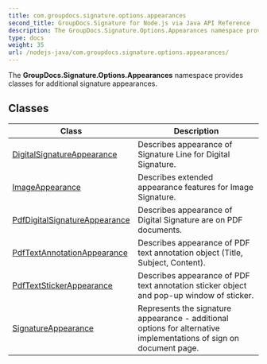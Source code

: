 ```yaml
---
title: com.groupdocs.signature.options.appearances
second_title: GroupDocs.Signature for Node.js via Java API Reference
description: The GroupDocs.Signature.Options.Appearances namespace provides classes for additional signature appearances.
type: docs
weight: 35
url: /nodejs-java/com.groupdocs.signature.options.appearances/
---
```


The **GroupDocs.Signature.Options.Appearances** namespace provides classes for additional signature appearances.


## Classes

| Class | Description |
| --- | --- |
| [DigitalSignatureAppearance](../com.groupdocs.signature.options.appearances/digitalsignatureappearance) | Describes appearance of Signature Line for Digital Signature. |
| [ImageAppearance](../com.groupdocs.signature.options.appearances/imageappearance) | Describes extended appearance features for Image Signature. |
| [PdfDigitalSignatureAppearance](../com.groupdocs.signature.options.appearances/pdfdigitalsignatureappearance) | Describes appearance of Digital Signature are on PDF documents. |
| [PdfTextAnnotationAppearance](../com.groupdocs.signature.options.appearances/pdftextannotationappearance) | Describes appearance of PDF text annotation object (Title, Subject, Content). |
| [PdfTextStickerAppearance](../com.groupdocs.signature.options.appearances/pdftextstickerappearance) | Describes appearance of PDF text annotation sticker object and pop-up window of sticker. |
| [SignatureAppearance](../com.groupdocs.signature.options.appearances/signatureappearance) | Represents the signature appearance - additional options for alternative implementations of sign on document page. |
